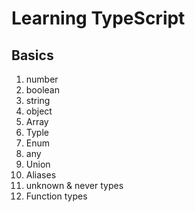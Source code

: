 # Learning TypeScript

## Basics

1. number
2. boolean
3. string
4. object
5. Array
6. Typle
7. Enum
8. any
9. Union
10. Aliases
11. unknown & never types
12. Function types
